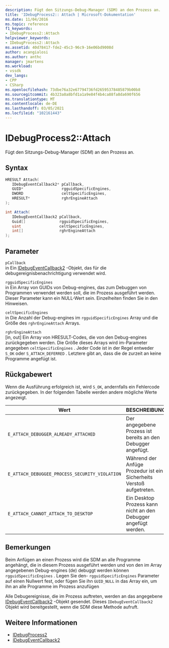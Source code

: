 ```yaml
---
description: Fügt den Sitzungs-Debug-Manager (SDM) an den Prozess an.
title: 'IDebugProcess2:: Attach | Microsoft-Dokumentation'
ms.date: 11/04/2016
ms.topic: reference
f1_keywords:
- IDebugProcess2::Attach
helpviewer_keywords:
- IDebugProcess2::Attach
ms.assetid: 40d78417-fde2-45c3-96c9-16e06bd9008d
author: acangialosi
ms.author: anthc
manager: jmartens
ms.workload:
- vssdk
dev_langs:
- CPP
- CSharp
ms.openlocfilehash: 73dbe76a32e67794736fd26595378485879b00b8
ms.sourcegitcommit: 4b323a8a8bfd1a1a9e84f4b4ca88fa8da690f656
ms.translationtype: MT
ms.contentlocale: de-DE
ms.lasthandoff: 03/05/2021
ms.locfileid: "102161443"
---
```

# <a name="idebugprocess2attach"></a>IDebugProcess2::Attach
Fügt den Sitzungs-Debug-Manager (SDM) an den Prozess an.

## <a name="syntax"></a>Syntax

```cpp
HRESULT Attach( 
   IDebugEventCallback2* pCallback,
   GUID*                 rgguidSpecificEngines,
   DWORD                 celtSpecificEngines,
   HRESULT*              rghrEngineAttach
);
```

```csharp
int Attach( 
   IDebugEventCallback2 pCallback,
   Guid[]               rgguidSpecificEngines,
   uint                 celtSpecificEngines,
   int[]                rghrEngineAttach
);
```

## <a name="parameters"></a>Parameter
`pCallback`\
in Ein [IDebugEventCallback2](../../../extensibility/debugger/reference/idebugeventcallback2.md) -Objekt, das für die debugereignisbenachrichtigung verwendet wird.

`rgguidSpecificEngines`\
in Ein Array von GUIDs von Debug-engines, das zum Debuggen von Programmen verwendet werden soll, die im Prozess ausgeführt werden. Dieser Parameter kann ein NULL-Wert sein. Einzelheiten finden Sie in den Hinweisen.

`celtSpecificEngines`\
in Die Anzahl der Debug-engines im `rgguidSpecificEngines` Array und die Größe des `rghrEngineAttach` Arrays.

`rghrEngineAttach`\
[in, out] Ein Array von HRESULT-Codes, die von den Debug-engines zurückgegeben werden. Die Größe dieses Arrays wird im-Parameter angegeben `celtSpecificEngines` . Jeder Code ist in der Regel entweder `S_OK` oder `S_ATTACH_DEFERRED` . Letztere gibt an, dass die de zurzeit an keine Programme angefügt ist.

## <a name="return-value"></a>Rückgabewert
 Wenn die Ausführung erfolgreich ist, wird `S_OK`, andernfalls ein Fehlercode zurückgegeben. In der folgenden Tabelle werden andere mögliche Werte angezeigt.

|Wert|BESCHREIBUNG|
|-----------|-----------------|
|`E_ATTACH_DEBUGGER_ALREADY_ATTACHED`|Der angegebene Prozess ist bereits an den Debugger angefügt.|
|`E_ATTACH_DEBUGGEE_PROCESS_SECURITY_VIOLATION`|Während der Anfüge Prozedur ist ein Sicherheits Verstoß aufgetreten.|
|`E_ATTACH_CANNOT_ATTACH_TO_DESKTOP`|Ein Desktop Prozess kann nicht an den Debugger angefügt werden.|

## <a name="remarks"></a>Bemerkungen
 Beim Anfügen an einen Prozess wird die SDM an alle Programme angehängt, die in diesem Prozess ausgeführt werden und von den im Array angegebenen Debug-engines (de) debuggt werden können `rgguidSpecificEngines` . Legen Sie den- `rgguidSpecificEngines` Parameter auf einen Nullwert fest, oder fügen Sie ihn `GUID_NULL` in das Array ein, um ihn an alle Programme im Prozess anzufügen

 Alle Debugereignisse, die im Prozess auftreten, werden an das angegebene [IDebugEventCallback2](../../../extensibility/debugger/reference/idebugeventcallback2.md) -Objekt gesendet. Dieses `IDebugEventCallback2` Objekt wird bereitgestellt, wenn die SDM diese Methode aufruft.

## <a name="see-also"></a>Weitere Informationen
- [IDebugProcess2](../../../extensibility/debugger/reference/idebugprocess2.md)
- [IDebugEventCallback2](../../../extensibility/debugger/reference/idebugeventcallback2.md)
